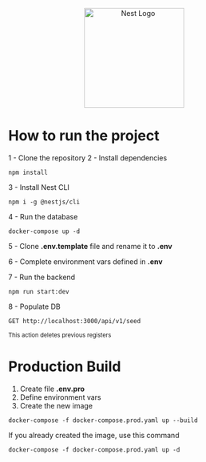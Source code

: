 <p align="center">
  <a href="http://nestjs.com/" target="blank"><img src="https://nestjs.com/img/logo-small.svg" width="200" alt="Nest Logo" /></a>
</p>

# How to run the project

1 - Clone the repository
2 - Install dependencies
```
npm install
```
3 - Install Nest CLI
```
npm i -g @nestjs/cli
```
4 - Run the database
```
docker-compose up -d
```
5 - Clone __.env.template__ file and rename it to __.env__

6 - Complete environment vars defined in __.env__

7 - Run the backend
```
npm run start:dev
```
8 - Populate DB
<br />
```
GET http://localhost:3000/api/v1/seed
```
<small>This action deletes previous registers</small>

# Production Build
1. Create file __.env.pro__
2. Define environment vars
3. Create the new image
```
docker-compose -f docker-compose.prod.yaml up --build
```
If you already created the image, use this command
```
docker-compose -f docker-compose.prod.yaml up -d
```
